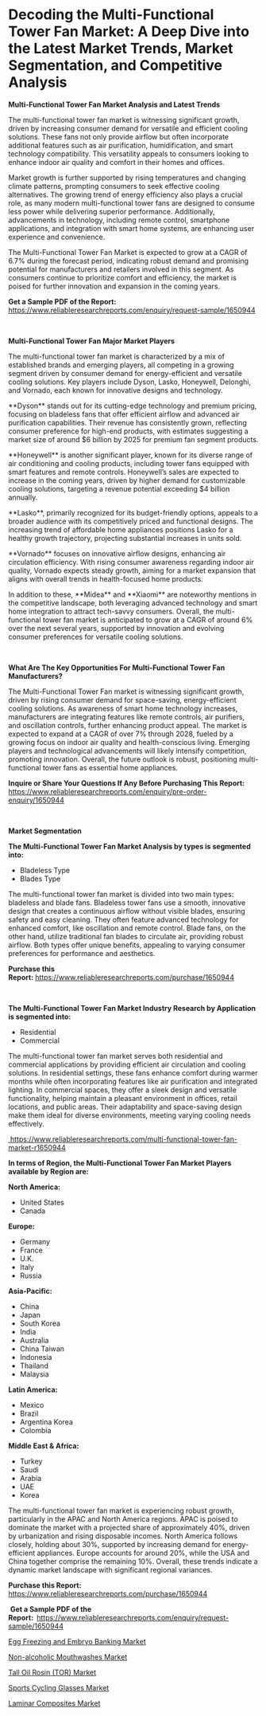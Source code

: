<p><h1>Decoding the Multi-Functional Tower Fan Market: A Deep Dive into the Latest Market Trends, Market Segmentation, and Competitive Analysis</h1></p><p><strong>Multi-Functional Tower Fan Market Analysis and Latest Trends</strong></p>
<p><p>The multi-functional tower fan market is witnessing significant growth, driven by increasing consumer demand for versatile and efficient cooling solutions. These fans not only provide airflow but often incorporate additional features such as air purification, humidification, and smart technology compatibility. This versatility appeals to consumers looking to enhance indoor air quality and comfort in their homes and offices.</p><p>Market growth is further supported by rising temperatures and changing climate patterns, prompting consumers to seek effective cooling alternatives. The growing trend of energy efficiency also plays a crucial role, as many modern multi-functional tower fans are designed to consume less power while delivering superior performance. Additionally, advancements in technology, including remote control, smartphone applications, and integration with smart home systems, are enhancing user experience and convenience.</p><p>The Multi-Functional Tower Fan Market is expected to grow at a CAGR of 6.7% during the forecast period, indicating robust demand and promising potential for manufacturers and retailers involved in this segment. As consumers continue to prioritize comfort and efficiency, the market is poised for further innovation and expansion in the coming years.</p></p>
<p><strong>Get a Sample PDF of the Report:&nbsp;</strong> <a href="https://www.reliableresearchreports.com/enquiry/request-sample/1650944?utm_campaign=112&utm_medium=2&utm_source=Github&utm_content=ia&utm_term=26092024&utm_id=multi-functional-tower-fan">https://www.reliableresearchreports.com/enquiry/request-sample/1650944</a></p>
<p>&nbsp;</p>
<p><strong>Multi-Functional Tower Fan Major Market Players</strong></p>
<p><p>The multi-functional tower fan market is characterized by a mix of established brands and emerging players, all competing in a growing segment driven by consumer demand for energy-efficient and versatile cooling solutions. Key players include Dyson, Lasko, Honeywell, Delonghi, and Vornado, each known for innovative designs and technology.</p><p>**Dyson** stands out for its cutting-edge technology and premium pricing, focusing on bladeless fans that offer efficient airflow and advanced air purification capabilities. Their revenue has consistently grown, reflecting consumer preference for high-end products, with estimates suggesting a market size of around $6 billion by 2025 for premium fan segment products.</p><p>**Honeywell** is another significant player, known for its diverse range of air conditioning and cooling products, including tower fans equipped with smart features and remote controls. Honeywell’s sales are expected to increase in the coming years, driven by higher demand for customizable cooling solutions, targeting a revenue potential exceeding $4 billion annually.</p><p>**Lasko**, primarily recognized for its budget-friendly options, appeals to a broader audience with its competitively priced and functional designs. The increasing trend of affordable home appliances positions Lasko for a healthy growth trajectory, projecting substantial increases in units sold.</p><p>**Vornado** focuses on innovative airflow designs, enhancing air circulation efficiency. With rising consumer awareness regarding indoor air quality, Vornado expects steady growth, aiming for a market expansion that aligns with overall trends in health-focused home products.</p><p>In addition to these, **Midea** and **Xiaomi** are noteworthy mentions in the competitive landscape, both leveraging advanced technology and smart home integration to attract tech-savvy consumers. Overall, the multi-functional tower fan market is anticipated to grow at a CAGR of around 6% over the next several years, supported by innovation and evolving consumer preferences for versatile cooling solutions.</p></p>
<p>&nbsp;</p>
<p><strong>What Are The Key Opportunities For Multi-Functional Tower Fan Manufacturers?</strong></p>
<p><p>The Multi-Functional Tower Fan market is witnessing significant growth, driven by rising consumer demand for space-saving, energy-efficient cooling solutions. As awareness of smart home technology increases, manufacturers are integrating features like remote controls, air purifiers, and oscillation controls, further enhancing product appeal. The market is expected to expand at a CAGR of over 7% through 2028, fueled by a growing focus on indoor air quality and health-conscious living. Emerging players and technological advancements will likely intensify competition, promoting innovation. Overall, the future outlook is robust, positioning multi-functional tower fans as essential home appliances.</p></p>
<p><strong>Inquire or Share Your Questions If Any Before Purchasing This Report:</strong> <a href="https://www.reliableresearchreports.com/enquiry/pre-order-enquiry/1650944?utm_campaign=112&utm_medium=2&utm_source=Github&utm_content=ia&utm_term=26092024&utm_id=multi-functional-tower-fan">https://www.reliableresearchreports.com/enquiry/pre-order-enquiry/1650944</a></p>
<p>&nbsp;</p>
<p><strong>Market Segmentation</strong></p>
<p><strong>The Multi-Functional Tower Fan Market Analysis by types is segmented into:</strong></p>
<p><ul><li>Bladeless Type</li><li>Blades Type</li></ul></p>
<p><p>The multi-functional tower fan market is divided into two main types: bladeless and blade fans. Bladeless tower fans use a smooth, innovative design that creates a continuous airflow without visible blades, ensuring safety and easy cleaning. They often feature advanced technology for enhanced comfort, like oscillation and remote control. Blade fans, on the other hand, utilize traditional fan blades to circulate air, providing robust airflow. Both types offer unique benefits, appealing to varying consumer preferences for performance and aesthetics.</p></p>
<p><strong>Purchase this Report:&nbsp;</strong><a href="https://www.reliableresearchreports.com/purchase/1650944?utm_campaign=112&utm_medium=2&utm_source=Github&utm_content=ia&utm_term=26092024&utm_id=multi-functional-tower-fan">https://www.reliableresearchreports.com/purchase/1650944</a></p>
<p>&nbsp;</p>
<p><strong>The Multi-Functional Tower Fan Market Industry Research by Application is segmented into:</strong></p>
<p><ul><li>Residential</li><li>Commercial</li></ul></p>
<p><p>The multi-functional tower fan market serves both residential and commercial applications by providing efficient air circulation and cooling solutions. In residential settings, these fans enhance comfort during warmer months while often incorporating features like air purification and integrated lighting. In commercial spaces, they offer a sleek design and versatile functionality, helping maintain a pleasant environment in offices, retail locations, and public areas. Their adaptability and space-saving design make them ideal for diverse environments, meeting varying cooling needs effectively.</p></p>
<p><a href="https://www.reliableresearchreports.com/multi-functional-tower-fan-market-r1650944?utm_campaign=112&utm_medium=2&utm_source=Github&utm_content=ia&utm_term=26092024&utm_id=multi-functional-tower-fan">&nbsp;https://www.reliableresearchreports.com/multi-functional-tower-fan-market-r1650944</a></p>
<p><strong>In terms of Region, the Multi-Functional Tower Fan Market Players available by Region are:</strong></p>
<p>
    <p> <strong> North America: </strong>
        <ul>
            <li>United States</li>
            <li>Canada</li>
        </ul>
        </p> 
    <p> <strong> Europe: </strong>
        <ul>
            <li>Germany</li>
            <li>France</li>
            <li>U.K.</li>
            <li>Italy</li>
            <li>Russia</li>
        </ul>
        </p> 
    <p> <strong> Asia-Pacific: </strong>
        <ul>
            <li>China</li>
            <li>Japan</li>
            <li>South Korea</li>
            <li>India</li>
            <li>Australia</li>
            <li>China Taiwan</li>
            <li>Indonesia</li>
            <li>Thailand</li>
            <li>Malaysia</li>
        </ul>
        </p> 
    <p> <strong> Latin America: </strong>
        <ul>
            <li>Mexico</li>
            <li>Brazil</li>
            <li>Argentina Korea</li>
            <li>Colombia</li>
        </ul>
        </p> 
    <p> <strong> Middle East & Africa: </strong>
        <ul>
            <li>Turkey</li>
            <li>Saudi</li>
            <li>Arabia</li>
            <li>UAE</li>
            <li>Korea</li>
        </ul>
    </p>
    </p>
<p><p>The multi-functional tower fan market is experiencing robust growth, particularly in the APAC and North America regions. APAC is poised to dominate the market with a projected share of approximately 40%, driven by urbanization and rising disposable incomes. North America follows closely, holding about 30%, supported by increasing demand for energy-efficient appliances. Europe accounts for around 20%, while the USA and China together comprise the remaining 10%. Overall, these trends indicate a dynamic market landscape with significant regional variances.</p></p>
<p><strong>Purchase this Report: </strong><a href="https://www.reliableresearchreports.com/purchase/1650944?utm_campaign=112&utm_medium=2&utm_source=Github&utm_content=ia&utm_term=26092024&utm_id=multi-functional-tower-fan">https://www.reliableresearchreports.com/purchase/1650944</a></p>
<p>&nbsp;<strong>Get a Sample PDF of the Report:&nbsp;&nbsp;</strong><a href="https://www.reliableresearchreports.com/enquiry/request-sample/1650944?utm_campaign=112&utm_medium=2&utm_source=Github&utm_content=ia&utm_term=26092024&utm_id=multi-functional-tower-fan">https://www.reliableresearchreports.com/enquiry/request-sample/1650944</a></p>
<p><strong></strong></p>
<p><p><a href="https://github.com/SanjidaMahmud81/Market-Research-Report-List-1/blob/main/egg-freezing-and-embryo-banking-market.md?utm_campaign=112&utm_medium=2&utm_source=Github&utm_content=ia&utm_term=26092024&utm_id=multi-functional-tower-fan">Egg Freezing and Embryo Banking Market</a></p><p><a href="https://github.com/MarlinNader2023/Market-Research-Report-List-1/blob/main/non-alcoholic-mouthwashes-market.md?utm_campaign=112&utm_medium=2&utm_source=Github&utm_content=ia&utm_term=26092024&utm_id=multi-functional-tower-fan">Non-alcoholic Mouthwashes Market</a></p><p><a href="https://medium.com/@mathewangjst/tall-oil-rosin-tor-market-market-segmentation-geographical-regions-and-market-forcast-till-2031-e0ef2a08a252?utm_campaign=112&utm_medium=2&utm_source=Github&utm_content=ia&utm_term=26092024&utm_id=multi-functional-tower-fan">Tall Oil Rosin (TOR) Market</a></p><p><a href="https://issuu.com/reportprime-2/docs/sports-cycling-glasses-market-size-_43ee91da818cd7?utm_campaign=112&utm_medium=2&utm_source=Github&utm_content=ia&utm_term=26092024&utm_id=multi-functional-tower-fan">Sports Cycling Glasses Market</a></p><p><a href="https://www.linkedin.com/pulse/driving-market-forces-laminar-composites-trends-future-forecasts-tvwcf?utm_campaign=112&utm_medium=2&utm_source=Github&utm_content=ia&utm_term=26092024&utm_id=multi-functional-tower-fan">Laminar Composites Market</a></p></p>